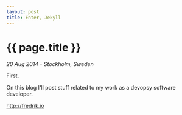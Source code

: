 ```yaml
---
layout: post
title: Enter, Jekyll
---
```


# {{ page.title }}

*20 Aug 2014 - Stockholm, Sweden*

First.

On this blog I'll post stuff related to my work as a devopsy software developer.

<http://fredrik.io>
